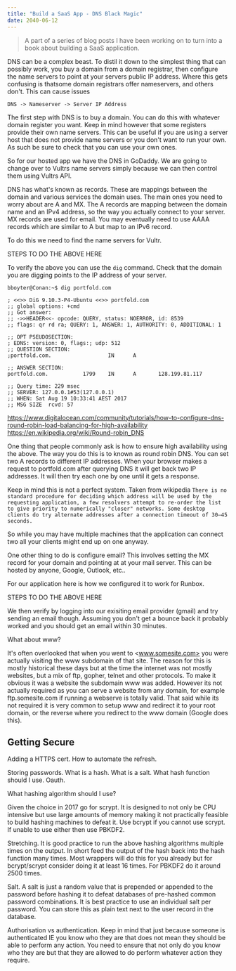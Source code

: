 ```yaml
---
title: "Build a SaaS App - DNS Black Magic"
date: 2040-06-12
---
```


> A part of a series of blog posts I have been working on to turn into a book about building a SaaS application.

DNS can be a complex beast. To distil it down to the simplest thing that can possibly work, you buy a domain from a domain registrar, then configure the name servers to point at your servers public IP address. Where this gets confusing is thatsome domain registrars offer nameservers, and others don't. This can cause issues

`DNS -> Nameserver -> Server IP Address`

The first step with DNS is to buy a domain. You can do this with whatever domain register you want. Keep in mind however that some registers provide their own name servers. This can be useful if you are using a server host that does not provide name servers or you don't want to run your own. As such be sure to check that you can use your own ones.

So for our hosted app we have the DNS in GoDaddy. We are going to change over to Vultrs name servers simply because we can then control them using Vultrs API.

DNS has what's known as records. These are mappings between the domain and various services the domain uses. The main ones you need to worry about are A and MX. The A records are mapping between the domain name and an IPv4 address, so the way you actually connect to your server. MX records are used for email. You may eventually need to use AAAA records which are similar to A but map to an IPv6 record.

To do this we need to find the name servers for Vultr.

STEPS TO DO THE ABOVE HERE

To verify the above you can use the `dig` command. Check that the domain you are digging points to the IP address of your server.

```
bboyter@Conan:~$ dig portfold.com

; <<>> DiG 9.10.3-P4-Ubuntu <<>> portfold.com
;; global options: +cmd
;; Got answer:
;; ->>HEADER<<- opcode: QUERY, status: NOERROR, id: 8539
;; flags: qr rd ra; QUERY: 1, ANSWER: 1, AUTHORITY: 0, ADDITIONAL: 1

;; OPT PSEUDOSECTION:
; EDNS: version: 0, flags:; udp: 512
;; QUESTION SECTION:
;portfold.com.                  IN      A

;; ANSWER SECTION:
portfold.com.           1799    IN      A       128.199.81.117

;; Query time: 229 msec
;; SERVER: 127.0.0.1#53(127.0.0.1)
;; WHEN: Sat Aug 19 10:33:41 AEST 2017
;; MSG SIZE  rcvd: 57

```

<https://www.digitalocean.com/community/tutorials/how-to-configure-dns-round-robin-load-balancing-for-high-availability>
<https://en.wikipedia.org/wiki/Round-robin_DNS>

One thing that people commonly ask is how to ensure high availability using the above. The way you do this is to known as round robin DNS. You can set two A records to different IP addresses. When your browser makes a request to portfold.com after querying DNS it will get back two IP addresses. It will then try each one by one until it gets a response.

Keep in mind this is not a perfect system. Taken from wikipedia `There is no standard procedure for deciding which address will be used by the requesting application, a few resolvers attempt to re-order the list to give priority to numerically "closer" networks. Some desktop clients do try alternate addresses after a connection timeout of 30–45 seconds.`

So while you may have multiple machines that the application can connect two all your clients might end up on one anyway.

One other thing to do is configure email? This involves setting the MX record for your domain and pointing at at your mail server. This can be hosted by anyone, Google, Outlook, etc..

For our application here is how we configured it to work for Runbox.

STEPS TO DO THE ABOVE HERE

We then verify by logging into our exisiting email provider (gmail) and try sending an email though. Assuming you don't get a bounce back it probably worked and you should get an email within 30 minutes.

What about www?

It's often overlooked that when you went to <www.somesite.com> you were actually visiting the www subdomain of that site. The reason for this is mostly historical these days but at the time the internet was not mostly websites, but a mix of ftp, gopher, telnet and other protocols. To make it obvious it was a website the subdomain www was added. However its not actually required as you can serve a website from any domain, for example ftp.somesite.com if running a webserve is totally valid. That said while its not required it is very common to setup www and redirect it to your root domain, or the reverse where you redirect to the www domain (Google does this).

Getting Secure
-----------------------

Adding a HTTPS cert. How to automate the refresh.

Storing passwords. What is a hash. What is a salt. What hash function should I use. Oauth.

What hashing algorithm should I use?

Given the choice in 2017 go for scrypt. It is designed to not only be CPU intensive but use large amounts of memory making it not practically feasible to build hashing machines to defeat it. Use bcrypt if you cannot use scrypt. If unable to use either then use PBKDF2.

Stretching. It is good practice to run the above hashing algorithms multiple times on the output. In short feed the output of the hash back into the hash function many times. Most wrappers will do this for you already but for bcrypt/scrypt consider doing it at least 16 times. For PBKDF2 do it around 2500 times.

Salt. A salt is just a random value that is prepended or appended to the password before hashing it to defeat databases of pre-hashed common password combinations. It is best practice to use an individual salt per password. You can store this as plain text next to the user record in the database.

Authorisation vs authentication. Keep in mind that just because someone is authenticated IE you know who they are that does not mean they should be able to perform any action. You need to ensure that not only do you know who they are but that they are allowed to do perform whatever action they require.
